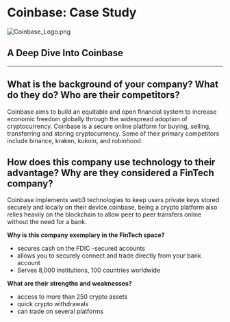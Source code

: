 # Coinbase: Case Study

![Coinbase_Logo.png](Coinbase_Logo.png)

## A Deep Dive Into Coinbase
---
**What is the background of your company? What do they do? Who are their competitors?**
---
Coinbase aims to build an equitable and open financial system to increase economic freedom globally through the widespread adoption of cryptocurrency. Coinbase is a secure online platform for buying, selling, transferring and storing cryptocurrency. Some of their primary competitors include binance, kraken, kukoin, and robinhood. 

**How does this company use technology to their advantage? Why are they considered a FinTech company?**
---
Coinbase implements web3 technologies to keep users private keys stored securely and locally on their device.coinbase, being a crypto platform also relies heavily on the blockchain to allow peer to peer transfers online without the need for a bank. 

**Why is this company exemplary in the FinTech space?**
* secures cash on the FDIC -secured accounts
* allows you to securely connect and trade directly from your bank account
* Serves 8,000 institutions, 100 countries worldwide

**What are their strengths and weaknesses?**


* access to more than 250 crypto assets
* quick crypto withdrawals
* can trade on several platforms